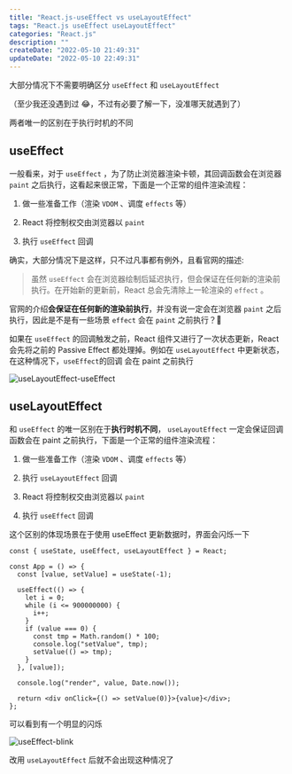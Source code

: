 ```yaml
---
title: "React.js-useEffect vs useLayoutEffect"
tags: "React.js useEffect useLayoutEffect"
categories: "React.js"
description: ""
createDate: "2022-05-10 21:49:31"
updateDate: "2022-05-10 22:49:31"
---
```


大部分情况下不需要明确区分 `useEffect` 和 `useLayoutEffect`

（至少我还没遇到过 😂，不过有必要了解一下，没准哪天就遇到了）

两者唯一的区别在于执行时机的不同

## useEffect

一般看来，对于 `useEffect` ，为了防止浏览器渲染卡顿，其回调函数会在浏览器 `paint` 之后执行，这看起来很正常，下面是一个正常的组件渲染流程：

1. 做一些准备工作（渲染 `VDOM` 、调度 `effects` 等）

2. React 将控制权交由浏览器以 `paint`

3. 执行 `useEffect` 回调

确实，大部分情况下是这样，只不过凡事都有例外，且看官网的描述:

> 虽然 `useEffect` 会在浏览器绘制后延迟执行，但会保证在任何新的渲染前执行。在开始新的更新前，React 总会先清除上一轮渲染的 `effect` 。

官网的介绍**会保证在任何新的渲染前执行**，并没有说一定会在浏览器 `paint` 之后执行，因此是不是有一些场景 `effect` 会在 `paint` 之前执行？🤔

如果在 `useEffect` 的回调触发之前，React 组件又进行了一次状态更新，React 会先将之前的 Passive Effect 都处理掉。例如在 `useLayoutEffect` 中更新状态，在这种情况下，`useEffect`的回调 会在 paint 之前执行

![useLayoutEffect-useEffect](https://blog.thoughtspile.tech/images/forced-le-flush-chart-5dc51705d5854315a6fa5e0be1464f7d.png)

## useLayoutEffect

和 `useEffect` 的唯一区别在于**执行时机不同**， `useLayoutEffect` 一定会保证回调函数会在 paint 之前执行，下面是一个正常的组件渲染流程：

1. 做一些准备工作（渲染 `VDOM` 、调度 `effects` 等）

2. 执行 `useLayoutEffect` 回调

3. React 将控制权交由浏览器以 `paint`

4. 执行 `useEffect` 回调

这个区别的体现场景在于使用 useEffect 更新数据时，界面会闪烁一下

```tsx
const { useState, useEffect, useLayoutEffect } = React;

const App = () => {
  const [value, setValue] = useState(-1);

  useEffect(() => {
    let i = 0;
    while (i <= 900000000) {
      i++;
    }
    if (value === 0) {
      const tmp = Math.random() * 100;
      console.log("setValue", tmp);
      setValue(() => tmp);
    }
  }, [value]);

  console.log("render", value, Date.now());

  return <div onClick={() => setValue(0)}>{value}</div>;
};
```

可以看到有一个明显的闪烁

![useEffect-blink](https://mrrsblog.oss-cn-shanghai.aliyuncs.com/useEffect-%20blink.gif)

改用 `useLayoutEffect` 后就不会出现这种情况了
